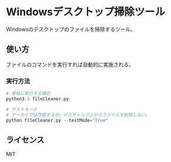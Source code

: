 # Windowsデスクトップ掃除ツール

Windowsのデスクトップのファイルを掃除するツール。

## 使い方
ファイルのコマンドを実行すれば自動的に実施される。  

### 実行方法
```python
# 単純に実行する場合
python3.1 fileCleaner.py

# テストモード
# アーカイブは作成するが、デスクトップ上からファイルを削除しない。
python fileCleaner.py --testMode="True"
```

## ライセンス
MIT

